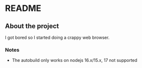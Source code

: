 # README #

## About the project ##
I got bored so I started doing a crappy web browser.

### Notes ###

* The autobuild only works on nodejs 16.x/15.x, 17 not supported